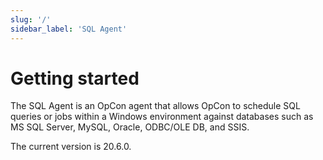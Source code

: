 ```yaml
---
slug: '/'
sidebar_label: 'SQL Agent'
---
```


# Getting started

The SQL Agent is an OpCon agent that allows OpCon to schedule SQL queries or jobs within a Windows environment against databases such as MS SQL Server, MySQL, Oracle, ODBC/OLE DB, and SSIS.

The current version is 20.6.0.
